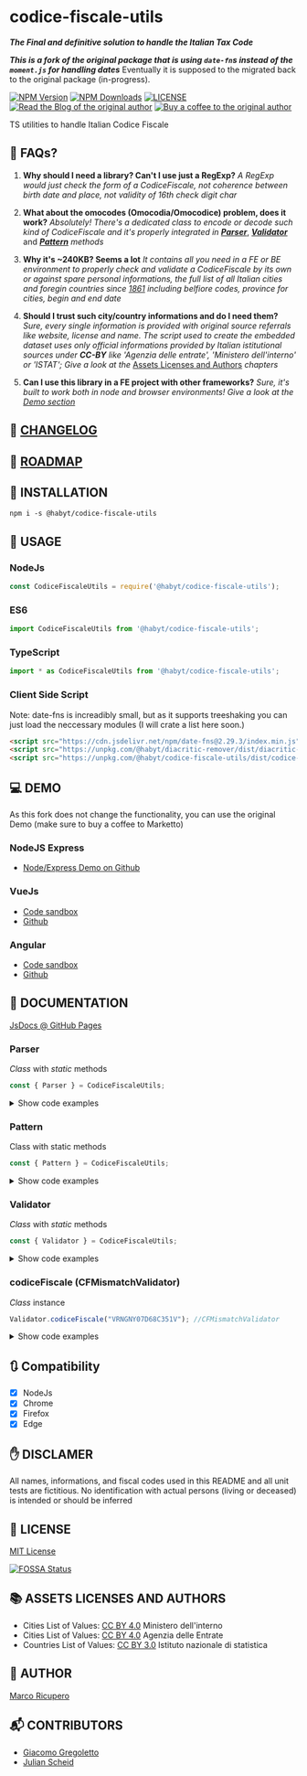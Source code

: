 # codice-fiscale-utils

***The Final and definitive solution to handle the Italian Tax Code***

***This is a fork of the original package that is using `date-fn`s instead of the `moment.js` for handling dates***
Eventually it is supposed to the migrated back to the original package (in-progress).

[![NPM Version](https://img.shields.io/npm/v/@habyt/codice-fiscale-utils.svg)](https://www.npmjs.com/package/@habyt/codice-fiscale-utils)
[![NPM Downloads](https://img.shields.io/npm/dm/@habyt/codice-fiscale-utils.svg)](https://www.npmjs.com/package/@habyt/codice-fiscale-utils)
[![LICENSE](https://img.shields.io/badge/licese-MIT-gold.svg)](https://github.com/habyt/codice-fiscale-utils/blob/master/LICENSE)
[![Read the Blog of the original author](https://img.shields.io/badge/blog-marketto-blue.svg)](http://blog.marketto.it)
[![Buy a coffee to the original author](https://img.shields.io/badge/Ko--fi-donate-blueviolet)](https://ko-fi.com/marketto)

TS utilities to handle Italian Codice Fiscale

## 📗 FAQs?
1. **Why should I need a library? Can't I use just a RegExp?**
    *A RegExp would just check the form of a CodiceFiscale, not coherence between birth date and place, not validity of 16th check digit char*

2. **What about the omocodes (Omocodia/Omocodice) problem, does it work?**
   *Absolutely! There's a dedicated class to encode or decode such kind of CodiceFiscale and it's properly integrated in* [***Parser***](#parser), [***Validator***](#validator) and [***Pattern***](#pattern) *methods*

3. **Why it's ~240KB? Seems a lot**
   *It contains all you need in a FE or BE environment to properly check and validate a CodiceFiscale by its own or against spare personal informations, the full list of all Italian cities and foregin countries since [1861](https://en.wikipedia.org/wiki/Kingdom_of_Italy) including belfiore codes, province for cities,  begin and end date*

4. **Should I trust such city/country informations and do I need them?**
   *Sure, every single information is provided with original source referrals like website, license and name. The script used to create the embedded dataset uses only official informations provided by Italian istitutional sources under* ***CC-BY*** *like 'Agenzia delle entrate', 'Ministero dell'interno' or 'ISTAT'; Give a look at the* [Assets Licenses and Authors](#assets-licenses-and-authors) *chapters*

5. **Can I use this library in a FE project with other frameworks?**
    *Sure, it's built to work both in node and browser environments! Give a look at the [Demo section](#demo)*

## 📙 [CHANGELOG](CHANGELOG.MD)
## 🚃 [ROADMAP](ROADMAP.MD)

## 🔌 INSTALLATION
```{r, engine='bash', global_install}
npm i -s @habyt/codice-fiscale-utils
```

## 🔧 USAGE
### NodeJs
```javascript
const CodiceFiscaleUtils = require('@habyt/codice-fiscale-utils');
```
### ES6
```javascript
import CodiceFiscaleUtils from '@habyt/codice-fiscale-utils';
```
### TypeScript
```typescript
import * as CodiceFiscaleUtils from '@habyt/codice-fiscale-utils';
```
### Client Side Script
Note: date-fns is increadibly small, but as it supports treeshaking you can just load the neccessary modules (I will crate a list here soon.)
```html
<script src="https://cdn.jsdelivr.net/npm/date-fns@2.29.3/index.min.js"></script>
<script src="https://unpkg.com/@habyt/diacritic-remover/dist/diacritic-remover.bundle.min.js"></script>
<script src="https://unpkg.com/@habyt/codice-fiscale-utils/dist/codice-fiscale-utils.bundle.min.js"></script>
```

## 💻 DEMO
As this fork does not change the functionality, you can use the original Demo (make sure to buy a coffee to Marketto)
### NodeJS Express
* [Node/Express Demo on Github](https://github.com/Marketto/codice-fiscale-utils/tree/master/demo/express)
### VueJs
* [Code sandbox](https://codesandbox.io/s/github/Marketto/codice-fiscale-utils-vue-demo)
* [Github](https://github.com/Marketto/codice-fiscale-utils-vue-demo)
### Angular
* [Code sandbox](https://codesandbox.io/s/github/Marketto/codice-fiscale-utils-angular-demo)
* [Github](https://github.com/Marketto/codice-fiscale-utils-angular-demo)

## 📖 DOCUMENTATION
[JsDocs @ GitHub Pages](https://marketto.github.io/codice-fiscale-utils/)


### Parser
*Class* with *static* methods
```javascript
const { Parser } = CodiceFiscaleUtils;
```
<details>
    <summary>Show code examples</summary>

#### Parser.cfDeomocode
```javascript
Parser.cfDeomocode("KKALMNVMAPLB331Z"); //KKALMN91A30B331P
Parser.cfDeomocode("kkalmnvmaplb331z"); //kkalmn91a30b331p
```
#### Parser.cfOmocodeId
```javascript
Parser.cfOmocodeId("VRNGNYLtdsucprmt"); //127
Parser.cfOmocodeId("kkalmn91as0b331z"); //16
Parser.cfOmocodeId("kkalmn91a30b331z"); //0
```
#### Parser.cfOmocode
```javascript
Parser.cfOmocode("VRNGNY07d68c351v", 0); //VRNGNY07d68c351v
Parser.cfOmocode("VRNGNY07d68c351v", 1); //VRNGNY07d68c35Mn
Parser.cfOmocode("VRNGNY07d68c351v", 2); //VRNGNY07d68c3R1h
Parser.cfOmocode("VRNGNY07d68c351v", 3); //VRNGNY07d68c3RMz
Parser.cfOmocode("VRNGNY07d68c351v", 8); //VRNGNY07d6Uc351s
Parser.cfOmocode("VRNGNY07d68c351v", 32); //VRNGNY0Td68c351h
Parser.cfOmocode("VRNGNY07d68c351v", 127); //VRNGNYLTdSUcPRMt
//Re-omocode
Parser.cfOmocode("kkalmnvmaplb331z", 0); //kkalmn91a30b331p
Parser.cfOmocode("kkalmnvmaplb331z", 1); //kkalmn91a30b33Mh
Parser.cfOmocode("kkalmnvmaplb331z", 74); //kkalmnv1a3lb3P1t
Parser.cfOmocode("kkalmnvmaplb331z", 127); //kkalmnvmaplbPPMe
```

#### Parser.cfToLastName
```javascript
Parser.cfToLastName('WYZ'); //W*Y*Z*
```

#### Parser.cfToFirstName
```javascript
Parser.cfToFirstName('ZZZWAE'); //WAE*
```

#### Parser.cfToGender
```javascript
Parser.cfToGender('XXXYYY90B20'); //M
Parser.cfToGender('XXXYYY90B63'); //F
```

#### Parser.cfToBirthDay
```javascript
Parser.cfToBirthDay('XXXYYY90B71'); //31
```

#### Parser.cfToBirthMonth
```javascript
Parser.cfToBirthMonth('XXXYYY92C'); //2
```

#### Parser.cfToBirthYear
Parser will consider dates that can be both *19xx* and *20xx* as ***20xx*** if they would be valid in the last 100 years range from now
```javascript
Parser.cfToBirthYear('XXXYYY92'); //1992
Parser.cfToBirthYear('XXXYYY12'); //2012
```

#### Parser.cfToBirthDate
```javascript
const dt = Parser.cfToBirthDate('XXXYYY81A63'); //Date
dt.toJSON(); //1981-01-23T...
```

#### Parser.cfToBirthPlace
```javascript
const birthPlace = Parser.cfToBirthPlace('XXXYYY92B20H501');
/*
{
    firstName: "ROMA",
    belfioreCode: "H501",
    creationDate: Date("1884-09-10T22:00:00.000Z"),
    expirationDate: Date("9999-12-31T22:59:59.999Z"),
    province: "RM",
    dataSource: {
        "name": "Ministero dell\'Interno",
        "url": "https://developers.italia.it/en/anpr",
        "license": "cc-by-4.0",
        "licenseUrl": "https://creativecommons.org/licenses/by/4.0/legalcode.it",
        "termsAndConditions": "https://github.com/italia/anpr/blob/master/src/archivi/ANPR_archivio_comuni_legenda.md",
        "authors": "https://github.com/italia/anpr/blob/master/AUTHORS"
    }
}
*/
```

#### Parser.cfDecode
```javascript
Parser.cfDecode('VRNGNY07D68C351V');
/*
{
    lastName: 'V*R*N*',
    firstName: 'G*N*Y*',
    day: 28,
    month: 3,
    year: 2017,
    gender: 'F',
    place: 'CATANIA'
}
*/
```

#### Parser.lastNameToCf
```javascript
Parser.lastNameToCf('Rossi'); //RSS
Parser.lastNameToCf('Réno'); //RNE
Parser.lastNameToCf('Aieie'); //AIE
```

#### Parser.firstNameToCf
```javascript
Parser.firstNameToCf('Dòminique'); //DNQ
Parser.firstNameToCf('Mark'); //MRK
Parser.firstNameToCf('Tom'); //TMO
Parser.firstNameToCf('Ania'); //NAI
```

#### Parser.yearToCf
```javascript
Parser.yearToCf('1990'); //90
Parser.yearToCf(2010); //10
Parser.yearToCf('02'); //02
```

#### Parser.monthToCf
```javascript
Parser.monthToCf(0); //A
Parser.monthToCf(4); //E
Parser.monthToCf(8); //P
```

#### Parser.monthToCf
```javascript
Parser.monthToCf(0); //A
Parser.monthToCf(4); //E
Parser.monthToCf(8); //P
```

#### Parser.dayGenderToCf
```javascript
Parser.dayGenderToCf(3, 'M'); //03
Parser.dayGenderToCf(7, 'F'); //47
```

#### Parser.dateGenderToCf
```javascript
Parser.dateGenderToCf([2016, 3, 23], 'M'); //16D23
Parser.dateGenderToCf('1987-09-22', 'F'); //87P62
Parser.dateGenderToCf(new Date(2016, 2, 23, 12), 'M'); //16C23
Parser.dateGenderToCf(new Date(1988, 7, 3, 12), 'F'); //88M43
```

#### Parser.placeToCf
```javascript
Parser.placeToCf('Bologna');
/*
{
    belfioreCode: 'A944',
    firstName: 'BOLOGNA',
    creationDate: 1861-03-16T23:00:00.000Z,
    expirationDate: 9999-12-31T22:59:59.999Z,
    dataSource: {...},
    province: 'BO'
}
*/
Parser.placeToCf([1990],'Unione Sovietica');
/*
{
    belfioreCode: 'Z135',
    firstName: 'Unione Sovietica',
    creationDate: 1860-12-31T23:00:00.000Z,
    expirationDate: 1991-12-31T22:59:59.999Z,
    dataSource: {...},
    iso3166: 'SU'
}
*/
Parser.placeToCf([2000],'Unione Sovietica'); //null
```

#### Parser.encodeCf
```javascript
Parser.encodeCf({
    lastName: 'Veronesi',
    firstName: 'Genny',
    year: 1907,
    month: 3,
    day: 28,
    gender: 'F',
    place: 'Catania'
}); //VRNGNY07D68C351V
```
</details>


### Pattern
Class with static methods
```javascript
const { Pattern } = CodiceFiscaleUtils;
```
<details>
    <summary>Show code examples</summary>

#### Pattern.cfLastName
```javascript
Pattern.cfLastName().test('KST'); //true
Pattern.cfLastName().test('AST'); //false
Pattern.cfLastName('Alex').test('KST'); //false
Pattern.cfLastName('Alex').test('LXA'); //true
```

#### Pattern.cfFirstName
```javascript
Pattern.cfFirstName().test('NIX'); //true
Pattern.cfFirstName().test('UIK'); //false
Pattern.cfFirstName('Dominique').test('DMN'); //false
Pattern.cfFirstName('Dominique').test('DNQ'); //true
```

#### Pattern.cfYear
```javascript
Pattern.cfYear().test('07'); //true
Pattern.cfYear().test('3'); //false
Pattern.cfYear(1907).test('07'); //true
Pattern.cfYear(1986).test('U6'); //true - omocode
Pattern.cfYear(1986).test('87'); //false
```

#### Pattern.cfMonth
```javascript
Pattern.cfMonth().test('C'); //true
Pattern.cfMonth().test('Z'); //false
Pattern.cfMonth(3).test('D'); //true
Pattern.cfMonth(3).test('A'); //false
```

#### Pattern.cfDay
```javascript
Pattern.cfDay().test('0M'); //true - omocode
Pattern.cfDay().test('33'); //false
Pattern.cfDay(12).test('12'); //true - male
Pattern.cfDay(12).test('52'); //true - female
Pattern.cfDay(12).test('MN'); //true - omocode
Pattern.cfDay(12).test('22'); //false
```

#### Pattern.cfDayGender
```javascript
Pattern.cfDayGender().test('0M'); //true
Pattern.cfDayGender().test('73'); //false
Pattern.cfDayGender(9, 'F').test('RM'); //true
Pattern.cfDayGender(1, 'F').test('41'); //true
Pattern.cfDayGender(1, 'M').test('41'); //false
```

#### Pattern.cfDateGender
```javascript
Pattern.cfDateGender().test('83D22'); //true
Pattern.cfDateGender().test('83Z32'); //false
Pattern.cfDateGender([1983, 3, 22], 'M').test('U3D2N'); //true
Pattern.cfDateGender("1995-05-01", 'F').test('V5EQ1'); //true
Pattern.cfDateGender([1983, 3, 22], 'M').test('83D62'); //false
```

#### Pattern.cfPlace
```javascript
Pattern.cfPlace().test('A662'); //true
Pattern.cfPlace().test('Z974'); //false
Pattern.cfPlace('Bari').test('H501'); //true
Pattern.cfPlace([1933], 'Fiume').test('D620'); //true
Pattern.cfPlace([2000], 'Fiume').test('D620'); //false - Always invalid
```

#### Pattern.codiceFiscale
```javascript
Pattern.codiceFiscale().test('VRNGNY07D68C351V'); //true
Pattern.codiceFiscale().test('MRNMIA02E45L2193'); //false
//Partial info
Pattern.codiceFiscale({
    lastName: 'Veronesi',
    firstName: 'Genny',
    gender: 'F',
    place: 'Catania'
}).test('VRNGNY97A65C351V'); //true
//Full info
Pattern.codiceFiscale({
    lastName: 'Veronesi',
    firstName: 'Genny',
    year: 1907,
    month: 3,
    day: 28,
    gender: 'F',
    place: 'Catania'
}).test('VRNGNY07D68C351V'); //true
```

#### Pattern.lastName
```javascript
Pattern.lastName().test('Kristersen'); //true
Pattern.lastName('VLD').test('Vàlidàtòr'); //true
Pattern.lastName('AIX').test('Air'); //false
```

#### Pattern.firstName
```javascript
Pattern.firstName().test('Rossi'); //true
Pattern.firstName('XYZAIE').test('Aieie'); //true
Pattern.firstName('XYZAIX').test('Air'); //false
```

#### Pattern.date
```javascript
Pattern.date().test('1995'); //true
Pattern.date().test('1985-01'); //true
Pattern.date().test('1970-03-03'); //true
Pattern.date().test('1970-03-'); //false
Pattern.date('XYZXYZ88H61').test('1988-06-21'); //true
Pattern.date('XYZXYZ92C16').test('1992-03-26'); //false
```

#### Pattern.gender
```javascript
Pattern.gender().test('F'); //true
Pattern.gender().test('X'); //false
Pattern.gender('XYZXYZ88H61').test('F'); //true
Pattern.gender('XYZXYZ88H61').test('M'); //false
```

#### Pattern.place
```javascript
Pattern.place().test('Roma'); //true
Pattern.place('XYZXYZ92C16A662').test('Bari'); //true
Pattern.place('XYZXYZ12S30A662').test('Bologna'); //false
```
</details>

### Validator
*Class* with *static* methods
```javascript
const { Validator } = CodiceFiscaleUtils;
```
<details>
    <summary>Show code examples</summary>

#### isLastNameValid
```javascript
Validator.isLastNameValid("Test"); //true
Validator.isLastNameValid("Tést N'àme"); //true
Validator.isLastNameValid(""); //false
Validator.isLastNameValid("@!#"); //false
```
#### isLastNameInvalid
```javascript
Validator.isLastNameInvalid("Test"); //false
Validator.isLastNameInvalid("Tést N'àme"); //false
Validator.isLastNameInvalid(""); //false
Validator.isLastNameInvalid("@!#"); //true
```
#### isFirstNameValid
```javascript
Validator.isFirstNameValid("Test"); //true
Validator.isFirstNameValid("Tést N'àme"); //true
Validator.isFirstNameValid(""); //false
Validator.isFirstNameValid("@!#"); //false
```
#### isFirstNameInvalid
```javascript
Validator.isFirstNameInvalid("Test"); //false
Validator.isFirstNameInvalid("Tést N'àme"); //false
Validator.isFirstNameInvalid(""); //false
Validator.isFirstNameInvalid("@!#"); //true
```

#### isBirthDateValid
```javascript
Validator.isBirthDateValid("1999-01-01"); //true
Validator.isBirthDateValid([1999, 0, 1]); //true
Validator.isBirthDateValid(""); //false
Validator.isBirthDateValid("2000-02-30"); //false
Validator.isBirthDateValid("No date"); //false
Validator.isBirthDateValid("@!#"); //false
```

#### isBirthDateInvalid
```javascript
Validator.isBirthDateInvalid("1999-01-01"); //false
Validator.isBirthDateInvalid([1999, 0, 1]); //false
Validator.isBirthDateInvalid(""); //false
Validator.isBirthDateInvalid("2000-02-30"); //true
Validator.isBirthDateInvalid("No date"); //true
Validator.isBirthDateInvalid("@!#"); //true
```

#### isBirthPlaceValid
```javascript
Validator.isBirthPlaceValid("Roma"); //true
Validator.isBirthPlaceValid("H501"); //true
Validator.isBirthPlaceValid(""); //false
Validator.isBirthPlaceValid("Moon"); //false
//With scoped BelfioreConnector
//By places active at the given date
Validator.isBirthPlaceValid("Unione sovietica", Belfiore.active()); //false
Validator.isBirthPlaceValid("Federazione Russa", Belfiore.active()); //true
Validator.isBirthPlaceValid("Unione sovietica", Belfiore.active([1980])); //true
Validator.isBirthPlaceValid("Federazione Russa", Belfiore.active([1980])); //false
//By places active from a given date
Validator.isBirthPlaceValid("Unione sovietica", Belfiore.from()); //false
Validator.isBirthPlaceValid("Federazione Russa", Belfiore.from()); //true
Validator.isBirthPlaceValid("Unione sovietica", Belfiore.from([1980])); //true
Validator.isBirthPlaceValid("Federazione Russa", Belfiore.from([1980])); //true
//By cities
Validator.isBirthPlaceValid("Francia", Belfiore.cities); //false
Validator.isBirthPlaceValid("A662", Belfiore.cities) //true
//By countries
Validator.isBirthPlaceValid("Belgio", Belfiore.countries); //true
//By province
Validator.isBirthPlaceValid("Vibo Valentia", Belfiore.byProvince("VV")); //true
Validator.isBirthPlaceValid("H501", Belfiore.byProvince("VV")); //false
```

#### isBirthPlaceInvalid
```javascript
Validator.isBirthPlaceInvalid("Roma"); //false
Validator.isBirthPlaceInvalid("H501"); //false
Validator.isBirthPlaceInvalid(""); //false
Validator.isBirthPlaceInvalid("Moon"); //true
//With scoped BelfioreConnector
//By places active at the given date
Validator.isBirthPlaceInvalid("Unione sovietica", Belfiore.active()); //true
Validator.isBirthPlaceInvalid("Federazione Russa", Belfiore.active()); //false
Validator.isBirthPlaceInvalid("Unione sovietica", Belfiore.active([1980])); //false
Validator.isBirthPlaceInvalid("Federazione Russa", Belfiore.active([1980])); //true
//By places active from a given date
Validator.isBirthPlaceInvalid("Unione sovietica", Belfiore.from()); //true
Validator.isBirthPlaceInvalid("Federazione Russa", Belfiore.from()); //false
Validator.isBirthPlaceInvalid("Unione sovietica", Belfiore.from([1980])); //false
Validator.isBirthPlaceInvalid("Federazione Russa", Belfiore.from([1980])); //false
//By cities
Validator.isBirthPlaceInvalid("Francia", Belfiore.cities); //true
Validator.isBirthPlaceInvalid("A662", Belfiore.cities); //false
//By countries
Validator.isBirthPlaceInvalid("Belgio", Belfiore.countries); //false
//By province
Validator.isBirthPlaceInvalid("Vibo Valentia", Belfiore.byProvince("VV")); //false
Validator.isBirthPlaceInvalid("H501", Belfiore.byProvince("VV")); //true
```

#### birthDatePlaceMatch
```javascript
Validator.birthDatePlaceMatch("1990-05-21", "Repubblica Socialista Federale di Jugoslavia"); //true
Validator.birthDatePlaceMatch(new Date(), "Repubblica Socialista Federale di Jugoslavia"); //false
Validator.birthDatePlaceMatch("1988-03-11", "Roma"); //true
Validator.birthDatePlaceMatch(new Date(), "Roma"); //true
Validator.birthDatePlaceMatch(new Date(), ""); //false
Validator.birthDatePlaceMatch("", "Palermo"); //false
Validator.birthDatePlaceMatch("", ""); //false
```
#### birthDatePlaceMismatch
```javascript
Validator.birthDatePlaceMismatch("1990-05-21", "Repubblica Socialista Federale di Jugoslavia"); //false
Validator.birthDatePlaceMismatch(new Date(), "Repubblica Socialista Federale di Jugoslavia"); //true
Validator.birthDatePlaceMismatch("1988-03-11", "Roma"); //false
Validator.birthDatePlaceMismatch(new Date(), "Roma"); //false
Validator.birthDatePlaceMismatch(new Date(), ""); //false
Validator.birthDatePlaceMismatch("", "Palermo"); //false
Validator.birthDatePlaceMismatch("", ""); //false
```

#### matchPersonalInfo
```javascript
Validator.codiceFiscale("VRNGNY07D68C351V")
    .matchPersonalInfo({
        day: 28,
        firstName: "Génny",
        gender: "F",
        lastName: "Verònesi",
        month: 3,
        place: "Catania",
        year: 1907,
    }); //true

Validator.codiceFiscale("VRNGNY07D68C351V")
    .mismatchPersonalInfo({
        day: 28,
        firstName: "Génny",
        gender: "F",
        lastName: "Verònesi",
        month: 3,
        place: "Firenze",
        year: 1907,
    }); //false
```

#### mismatchPersonalInfo
```javascript
Validator.codiceFiscale("VRNGNY07D68C351V")
    .mismatchPersonalInfo({
        day: 28,
        firstName: "Génny",
        gender: "F",
        lastName: "Verònesi",
        month: 3,
        place: "Catania",
        year: 1907,
    }); //false

Validator.codiceFiscale("VRNGNY07D68C351V")
    .mismatchPersonalInfo({
        day: 28,
        firstName: "Génny",
    }); //false
```
</details>

### codiceFiscale (CFMismatchValidator)
*Class* instance
```javascript
Validator.codiceFiscale("VRNGNY07D68C351V"); //CFMismatchValidator
```
<details>
    <summary>Show code examples</summary>

#### valid
```javascript
Validator.codiceFiscale("VRNGNY07D68C351V").valid //true
Validator.codiceFiscale("MRNMIA02E45L219X").valid //true
Validator.codiceFiscale("GSTPPP31C06D620Z").valid //true
Validator.codiceFiscale("VRNGNY07D68C351K").valid //false - invalid check digit
Validator.codiceFiscale("GSTPPP99C06D620V").valid //false - invalid birth date/place
Validator.codiceFiscale("").valid; //false - empty cf
```
#### invalid
```javascript
Validator.codiceFiscale("VRNGNY07D68C351V").invalid //false - OK
Validator.codiceFiscale("MRNMIA02E45L219X").invalid //false - OK
Validator.codiceFiscale("GSTPPP31C06D620Z").invalid //false - OK
Validator.codiceFiscale("VRNGNY07D68C351K").invalid //true - invalid check digit
Validator.codiceFiscale("GSTPPP99C06D620V").invalid //true - invalid birth date/place
Validator.codiceFiscale("").invalid //false - empty cf is not invalid!
```

#### matchLastName
```javascript
Validator.codiceFiscale("VRNGNY07D68C351V").matchLastName("Vareni"); //true
Validator.codiceFiscale("VRN").matchLastName("Vareni"); //true
Validator.codiceFiscale("").matchLastName("Vareni"); //false
Validator.codiceFiscale("VRNGNY07D68C351V").matchLastName("John"); //false
Validator.codiceFiscale("VRNGNY07D68C351V").matchLastName("V"); //false
Validator.codiceFiscale("VRNGNY07D68C351V").matchLastName(""); //false
```
#### mismatchLastName
```javascript
Validator.codiceFiscale("VRNGNY07D68C351V").mismatchLastName("Vareni"); //false
Validator.codiceFiscale("VRN").mismatchLastName("Vareni"); //false
Validator.codiceFiscale("").mismatchLastName("Vareni"); //false
Validator.codiceFiscale("VRNGNY07D68C351V").mismatchLastName("John"); //true
Validator.codiceFiscale("VRNGNY07D68C351V").mismatchLastName("V"); //true
Validator.codiceFiscale("VRNGNY07D68C351V").mismatchLastName(""); //false
```

#### matchFirstName
```javascript
Validator.codiceFiscale("VRNGNY07D68C351V").matchFirstName("Genny"); //true
Validator.codiceFiscale("VRNGNY").matchFirstName("Genny"); //true
Validator.codiceFiscale("").matchFirstName("Genny"); //false
Validator.codiceFiscale("VRNGNY07D68C351V").matchFirstName("John"); //false
Validator.codiceFiscale("VRNGNY07D68C351V").matchFirstName("G"); //false
Validator.codiceFiscale("VRNGNY07D68C351V").matchFirstName(""); //false
```
#### mismatchFirstName
```javascript
Validator.codiceFiscale("VRNGNY07D68C351V").mismatchFirstName("Genny"); //false
Validator.codiceFiscale("VRN").mismatchFirstName("Genny"); //false
Validator.codiceFiscale("").mismatchFirstName("Genny"); //false
Validator.codiceFiscale("VRNGNY07D68C351V").mismatchFirstName("John"); //true
Validator.codiceFiscale("VRNGNY07D68C351V").mismatchFirstName("G"); //true
Validator.codiceFiscale("VRNGNY07D68C351V").mismatchFirstName(""); //false
```

#### matchBirthDate
```javascript
Validator.codiceFiscale("VRNGNY07D68C351V").matchBirthDate("2007-04-28"); //true
Validator.codiceFiscale("VRNGNY07D68").matchBirthDate("2007-04-28"); //true
Validator.codiceFiscale("").matchBirthDate("2007-04-28"); //false
Validator.codiceFiscale("VRNGNY07D68C351V").matchBirthDate("2008-02-16"); //false
Validator.codiceFiscale("VRNGNY07D68C351V").matchBirthDate(""); //false
```
#### mismatchBirthDate
```javascript
Validator.codiceFiscale("VRNGNY07D68C351V").mismatchBirthDate("2007-04-28"); //false
Validator.codiceFiscale("VRNGNY07D68").mismatchBirthDate("2007-04-28"); //false
Validator.codiceFiscale("").mismatchBirthDate("2007-04-28"); //false
Validator.codiceFiscale("VRNGNY07D68C351V").mismatchBirthDate("2008-02-16"); //true
Validator.codiceFiscale("VRNGNY07D68C351V").mismatchBirthDate(""); //false
```

#### matchGender
```javascript
Validator.codiceFiscale("VRNGNY07D68C351V").matchGender("F"); //true
Validator.codiceFiscale("VRNGNY07D68").matchGender("F"); //true
Validator.codiceFiscale("VRNGNY07D6").matchGender("F"); //true
Validator.codiceFiscale("").matchGender("F"); //false
Validator.codiceFiscale("VRNGNY07D68C351V").matchGender("M"); //false
Validator.codiceFiscale("VRNGNY07D68C351V").matchGender(""); //false
```
#### mismatchGender
```javascript
Validator.codiceFiscale("VRNGNY07D68C351V").mismatchGender("F"); //false
Validator.codiceFiscale("VRNGNY07D68").mismatchGender("F"); //false
Validator.codiceFiscale("VRNGNY07D6").mismatchGender("F"); //false
Validator.codiceFiscale("").mismatchGender("F"); //false
Validator.codiceFiscale("VRNGNY07D68C351V").mismatchGender("M"); //true
Validator.codiceFiscale("VRNGNY07D68C351V").mismatchGender(""); //false
```

#### matchBirthPlace
```javascript
Validator.codiceFiscale("VRNGNY07D68C351V").matchBirthPlace("CATANIA"); //true
Validator.codiceFiscale("VRNGNY07D68C351").matchBirthPlace("CATANIA"); //true
Validator.codiceFiscale("").matchBirthPlace("CATANIA"); //false
Validator.codiceFiscale("VRNGNY07D68C351V").matchBirthPlace("ROMA"); //false
Validator.codiceFiscale("VRNGNY07D68C351V").matchBirthPlace(""); //false
```
#### mismatchBirthPlace
```javascript
Validator.codiceFiscale("VRNGNY07D68C351V").mismatchBirthPlace("CATANIA"); //false
Validator.codiceFiscale("VRNGNY07D68C351").mismatchBirthPlace("CATANIA"); //false
Validator.codiceFiscale("").mismatchBirthPlace("CATANIA"); //false
Validator.codiceFiscale("VRNGNY07D68C351V").mismatchBirthPlace("ROMA"); //true
Validator.codiceFiscale("VRNGNY07D68C351V").mismatchBirthPlace(""); //false
```

</details>

## 🔃 Compatibility
* [X] NodeJs
* [X] Chrome
* [X] Firefox
* [X] Edge

## ✋ DISCLAMER
All names, informations, and fiscal codes used in this README and all unit tests are fictitious.
No identification with actual persons (living or deceased) is intended or should be inferred

## 📜 LICENSE
[MIT License](LICENSE)

[![FOSSA Status](https://app.fossa.io/api/projects/git%2Bgithub.com%2FMarketto%2Fcodice-fiscale-utils.svg?type=large)](https://app.fossa.io/projects/git%2Bgithub.com%2FMarketto%2Fcodice-fiscale-utils?ref=badge_large)

## 📚 ASSETS LICENSES AND AUTHORS
* Cities List of Values: [CC BY 4.0](asset/MINISTERO_DELL_INTERNO.LICENSE) Ministero dell'interno
* Cities List of Values: [CC BY 4.0](asset/AGENZIA_DELLE_ENTRATE.LICENSE) Agenzia delle Entrate
* Countries List of Values: [CC BY 3.0](asset/ISTITUTO_NAZIONALE_DI_STATISTICA.LICENSE) Istituto nazionale di statistica

## 📝 AUTHOR
[Marco Ricupero](mailto:marco.ricupero@gmail.com)

## 📬 CONTRIBUTORS
* [Giacomo Gregoletto](https://github.com/greguz)
* [Julian Scheid](https://github.com/jscheid)
